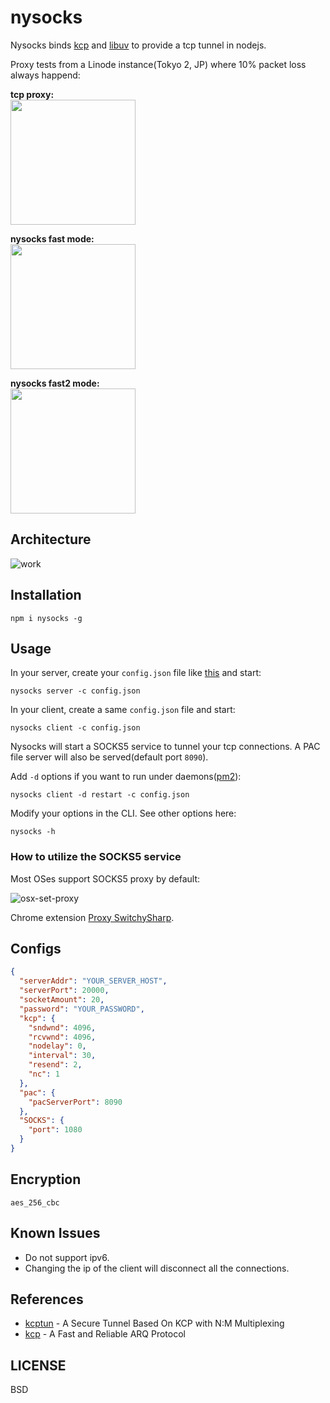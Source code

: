 # nysocks

Nysocks binds [kcp](https://github.com/skywind3000/kcp) and [libuv](https://github.com/libuv/libuv) to provide a tcp tunnel in nodejs.

Proxy tests from a Linode instance(Tokyo 2, JP) where 10% packet loss always happend:

**tcp proxy:**
<br/>
<img src="https://cdn.rawgit.com/oyyd/nysocks/fa173e5c/imgs/tcp.png" height="200" />

**nysocks fast mode:**
<br/>
<img src="https://cdn.rawgit.com/oyyd/nysocks/fa173e5c/imgs/fast.png" height="200" />

**nysocks fast2 mode:**
<br/>
<img src="https://cdn.rawgit.com/oyyd/nysocks/fa173e5c/imgs/fast2.png" height="200" />

## Architecture

![work](https://cdn.rawgit.com/oyyd/nysocks/fa173e5c/imgs/work.png)

## Installation

```
npm i nysocks -g
```

## Usage

In your server, create your `config.json` file like [this](#config) and start:

```
nysocks server -c config.json
```

In your client, create a same `config.json` file and start:

```
nysocks client -c config.json
```

Nysocks will start a SOCKS5 service to tunnel your tcp connections. A PAC file server will also be served(default port `8090`).

Add `-d` options if you want to run under daemons([pm2](http://pm2.keymetrics.io/)):

```
nysocks client -d restart -c config.json
```

Modify your options in the CLI. See other options here:

```
nysocks -h
```

### How to utilize the SOCKS5 service

Most OSes support SOCKS5 proxy by default:

![osx-set-proxy](https://cdn.comparitech.com/wp-content/uploads/2017/01/MacOS-Set-proxy.png)

Chrome extension [Proxy SwitchySharp](https://chrome.google.com/webstore/detail/proxy-switchysharp/dpplabbmogkhghncfbfdeeokoefdjegm).

## Configs

```json
{
  "serverAddr": "YOUR_SERVER_HOST",
  "serverPort": 20000,
  "socketAmount": 20,
  "password": "YOUR_PASSWORD",
  "kcp": {
    "sndwnd": 4096,
    "rcvwnd": 4096,
    "nodelay": 0,
    "interval": 30,
    "resend": 2,
    "nc": 1
  },
  "pac": {
    "pacServerPort": 8090
  },
  "SOCKS": {
    "port": 1080
  }
}
```

## Encryption

`aes_256_cbc`

## Known Issues

- Do not support ipv6.
- Changing the ip of the client will disconnect all the connections.

## References

- [kcptun](https://github.com/xtaci/kcptun) - A Secure Tunnel Based On KCP with N:M Multiplexing
- [kcp](https://github.com/skywind3000/kcp) - A Fast and Reliable ARQ Protocol

## LICENSE

BSD
